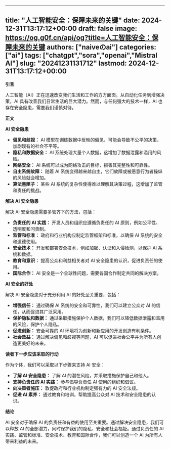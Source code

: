 
---
title: "人工智能安全：保障未来的关键"
date: 2024-12-31T13:17:12+00:00
draft: false
image: https://og.g0f.cn/api/og?title=人工智能安全：保障未来的关键
authors: ["naiveのai"]
categories: ["ai"]
tags: ["chatgpt","sora","openai","Mistral AI"]
slug: "20241231131712"
lastmod: 2024-12-31T13:17:12+00:00
---
**引言**

人工智能（AI）正在迅速改变我们生活和工作的方方面面。从自动化任务到增强决策，AI 具有改善我们日常生活的巨大潜力。然而，与任何强大的技术一样，AI 也存在安全隐患，需要我们谨慎对待。

**正文**

**AI 安全隐患**

* **偏见和歧视：** AI 模型在训练数据中反映的偏见，可能会导致不公平的决策，加剧现有的社会不平等。
* **隐私和数据安全：** AI 系统处理大量个人数据，这增加了数据泄露和滥用的风险。
* **网络安全：** AI 系统可以成为网络攻击的目标，损害其完整性和可靠性。
* **自主系统故障：** 随着 AI 系统变得越来越自主，它们故障或被恶意行为者操纵的风险就会增加。
* **算法黑匣子：** 某些 AI 系统的复杂性使得难以理解其决策过程，这增加了监管和责任的挑战。

**解决 AI 安全隐患**

解决 AI 安全隐患需要多管齐下的方法，包括：

* **负责任的 AI 实践：** 开发人员和组织应遵循负责任的 AI 原则，例如公平性、透明度和问责制。
* **监管和标准：** 政府和行业机构应制定监管框架和标准，以确保 AI 系统的安全和道德使用。
* **安全技术：** 开发和部署安全技术，例如加密、认证和入侵检测，以保护 AI 系统和数据。
* **教育和意识：** 提高公众和利益相关者对 AI 安全隐患的认识，促进负责任的使用。
* **国际合作：** AI 安全是一个全球性问题，需要各国合作制定共同的解决方案。

**AI 安全的好处**

解决 AI 安全隐患对于充分利用 AI 的好处至关重要，包括：

* **增强信任：** 通过确保 AI 系统的安全和可靠性，我们可以建立公众对 AI 的信任，从而促进其广泛采用。
* **保护隐私和数据：** 通过采取措施保护个人数据，我们可以降低数据泄露和滥用的风险，保护个人隐私。
* **促进创新：** 安全可靠的 AI 环境将为创新和新应用的开发创造有利条件。
* **社会效益：** 通过解决偏见和歧视等问题，AI 可以促进社会公平并为所有人创造更美好的未来。

**读者下一步应该采取的行动**

作为个体，我们可以采取以下步骤来支持 AI 安全：

* **了解 AI 安全隐患：** 了解 AI 的潜在风险，并采取措施保护自己和他人。
* **支持负责任的 AI 实践：** 参与倡导负责任 AI 使用的组织和倡议。
* **向决策者施压：** 敦促政府和行业机构制定强有力的 AI 安全法规。
* **促进 AI 素养：** 通过教育和培训，帮助提高公众对 AI 技术和安全隐患的认识。

**结论**

AI 安全对于确保 AI 的负责任和有益的使用至关重要。通过解决安全隐患，我们可以释放 AI 的全部潜力，同时保护我们的隐私、安全和社会福祉。通过负责任的 AI 实践、监管和标准、安全技术、教育和国际合作，我们可以创造一个 AI 为所有人带来利益的未来。